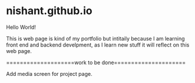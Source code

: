 # nishant.github.io
Hello World!

This is web page is kind of my portfolio but intitaily because I am learning front end and backend develpment, 
as I learn new stuff it will reflect on this web page.

====================work to be done=====================

Add media screen for project page.
